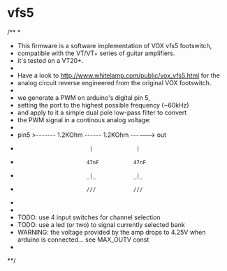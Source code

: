 # vfs5

/**
*
* This firmware is a software implementation of VOX vfs5 footswitch, 
* compatible with the VT/VT+ series of guitar amplifiers. 
* it's tested on a VT20+.
*
* Have a look to http://www.whitelamp.com/public/vox_vfs5.html for the 
* analog circuit reverse engineered from the original VOX footswitch.
*
* we generate a PWM on arduino's digital pin 5,
* setting the port to the highest possible frequency (~60kHz)
* and apply to it a simple dual pole low-pass filter to convert 
* the PWM signal in a continous analog voltage:
*
*	pin5 >------- 1.2KOhm ------ 1.2KOhm ------> out 
*	                         |              |
*	                        47nF           47nF
*	                        _|_            _|_
*                           ///            ///
*
*
* TODO: use 4 input switches for channel selection
* TODO: use a led (or two) to signal currently selected bank
* WARNING: the voltage provided by the amp drops to 4.25V when arduino is connected... see MAX_OUTV const
*
**/

